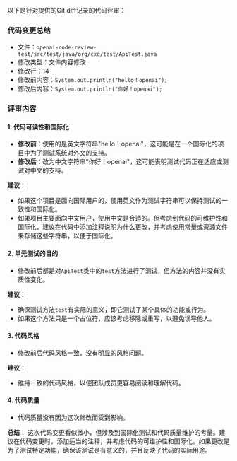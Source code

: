 以下是针对提供的Git diff记录的代码评审：

### 代码变更总结
- 文件：`openai-code-review-test/src/test/java/org/cxq/test/ApiTest.java`
- 修改类型：文件内容修改
- 修改行：14
- 修改前内容：`System.out.println("hello！openai");`
- 修改后内容：`System.out.println("你好！openai");`

### 评审内容

#### 1. 代码可读性和国际化
- **修改前**：使用的是英文字符串"hello！openai"，这可能是在一个国际化的项目中为了测试系统对外文的支持。
- **修改后**：改为中文字符串"你好！openai"，这可能表明测试代码正在适应或测试对中文的支持。

**建议**：
- 如果这个项目是面向国际用户的，使用英文作为测试字符串可以保持测试的一致性和国际化。
- 如果项目主要面向中文用户，使用中文是合适的。但考虑到代码的可维护性和国际化，建议在代码中添加注释说明为什么更改，并考虑使用常量或资源文件来存储这些字符串，以便于国际化。

#### 2. 单元测试的目的
- 修改前后都是对`ApiTest`类中的`test`方法进行了测试，但方法的内容并没有实质性变化。

**建议**：
- 确保测试方法`test`有实际的意义，即它测试了某个具体的功能或行为。
- 如果这个方法只是一个占位符，应该考虑移除或重写，以避免误导他人。

#### 3. 代码风格
- 修改前后代码风格一致，没有明显的风格问题。

**建议**：
- 维持一致的代码风格，以便团队成员更容易阅读和理解代码。

#### 4. 代码质量
- 代码质量没有因为这次修改而受到影响。

**总结**：
这次代码变更看似微小，但涉及到国际化测试和代码质量维护的考量。建议在代码变更时，添加适当的注释，并考虑代码的可维护性和国际化。如果更改是为了测试特定功能，确保该测试是有意义的，并且反映了代码的实际用途。